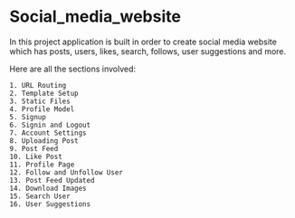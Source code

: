 # Social_media_website
In this project application is built in order to create social media website which has posts, users, likes, search, follows, user suggestions and more.

Here are all the sections involved:

 
    1. URL Routing
    2. Template Setup
    3. Static Files
    4. Profile Model
    5. Signup
    6. Signin and Logout
    7. Account Settings
    8. Uploading Post
    9. Post Feed
    10. Like Post
    11. Profile Page
    12. Follow and Unfollow User
    13. Post Feed Updated
    14. Download Images
    15. Search User
    16. User Suggestions
